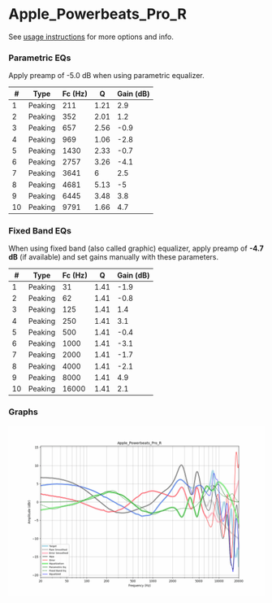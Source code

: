 # Apple_Powerbeats_Pro_R
See [usage instructions](https://github.com/jaakkopasanen/AutoEq#usage) for more options and info.

### Parametric EQs
Apply preamp of -5.0 dB when using parametric equalizer.

|   # | Type    |   Fc (Hz) |    Q |   Gain (dB) |
|-----|---------|-----------|------|-------------|
|   1 | Peaking |       211 | 1.21 |         2.9 |
|   2 | Peaking |       352 | 2.01 |         1.2 |
|   3 | Peaking |       657 | 2.56 |        -0.9 |
|   4 | Peaking |       969 | 1.06 |        -2.8 |
|   5 | Peaking |      1430 | 2.33 |        -0.7 |
|   6 | Peaking |      2757 | 3.26 |        -4.1 |
|   7 | Peaking |      3641 | 6    |         2.5 |
|   8 | Peaking |      4681 | 5.13 |        -5   |
|   9 | Peaking |      6445 | 3.48 |         3.8 |
|  10 | Peaking |      9791 | 1.66 |         4.7 |

### Fixed Band EQs
When using fixed band (also called graphic) equalizer, apply preamp of **-4.7 dB** (if available) and set gains manually with these parameters.

|   # | Type    |   Fc (Hz) |    Q |   Gain (dB) |
|-----|---------|-----------|------|-------------|
|   1 | Peaking |        31 | 1.41 |        -1.9 |
|   2 | Peaking |        62 | 1.41 |        -0.8 |
|   3 | Peaking |       125 | 1.41 |         1.4 |
|   4 | Peaking |       250 | 1.41 |         3.1 |
|   5 | Peaking |       500 | 1.41 |        -0.4 |
|   6 | Peaking |      1000 | 1.41 |        -3.1 |
|   7 | Peaking |      2000 | 1.41 |        -1.7 |
|   8 | Peaking |      4000 | 1.41 |        -2.1 |
|   9 | Peaking |      8000 | 1.41 |         4.9 |
|  10 | Peaking |     16000 | 1.41 |         2.1 |

### Graphs
![](./Apple_Powerbeats_Pro_R.png)
